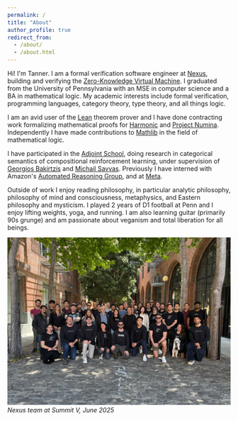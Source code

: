 ```yaml
---
permalink: /
title: "About"
author_profile: true
redirect_from:
  - /about/
  - /about.html
---
```


Hi! I'm Tanner. I am a formal verification software engineer at [Nexus](https://nexus.xyz), building and verifying the [Zero-Knowledge Virtual Machine](https://nexus.xyz/zkvm). I graduated from the University of Pennsylvania with an MSE in computer science and a BA in mathematical logic. My academic interests include formal verification, programming languages, category theory, type theory, and all things logic.

I am an avid user of the [Lean](https://leanprover-community.github.io/index.html) theorem prover and I have done contracting work formalizing mathematical proofs for [Harmonic](https://harmonic.fun/index) and [Project Numina](https://projectnumina.ai). Independently I have made contributions to [Mathlib](https://github.com/leanprover-community/mathlib4) in the field of mathematical logic.

I have participated in the [Adjoint School](https://adjointschool.com/index.html), doing research in categorical semantics of compositional reinforcement learning, under supervision of [Georgios Bakirtzis](https://bakirtzis.net) and [Michail Savvas](https://michailsavvas.github.io). Previously I have interned with Amazon's [Automated Reasoning Group](https://aws.amazon.com/what-is/automated-reasoning/), and at [Meta](https://www.meta.com).

Outside of work I enjoy reading philosophy, in particular analytic philosophy, philosophy of mind and consciousness, metaphysics, and Eastern philosophy and mysticism. I played 2 years of D1 football at Penn and I enjoy lifting weights, yoga, and running. I am also learning guitar (primarily 90s grunge) and am passionate about veganism and total liberation for all beings.

![Nexus team at Summit V, June 2025](nexus.jpg)
*Nexus team at Summit V, June 2025*
